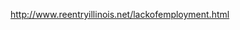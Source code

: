 http://www.reentryillinois.net/lackofemployment.html

[here]: http://documents.csh.org/documents/il/reentryillinois/legislativetaskforcefinalreport.pdf
